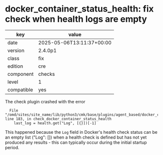 [//]: # (werk v2)
# docker_container_status_health: fix check when health logs are empty

key        | value
---------- | ---
date       | 2025-05-06T13:11:37+00:00
version    | 2.4.0p1
class      | fix
edition    | cre
component  | checks
level      | 1
compatible | yes

The check plugin crashed with the error

```
  File "/omd/sites/site_name/lib/python3/cmk/base/plugins/agent_based/docker_container_status.py", line 183, in check_docker_container_status_health
    last_log = health.get("Log", [{}])[-1]
```

This happened because the `Log` field in Docker's health check status can be an empty list ("Log": [])
when a health check is defined but has not yet produced any results -
 this can typically occur during the initial startup period.
